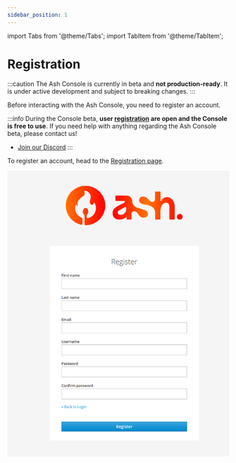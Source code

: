 ```yaml
---
sidebar_position: 1
---
```


import Tabs from '@theme/Tabs';
import TabItem from '@theme/TabItem';

# Registration

:::caution
The Ash Console is currently in beta and **not production-ready**. It is under active development and subject to breaking changes.
:::

Before interacting with the Ash Console, you need to register an account.

:::info
During the Console beta, **user [registration](/docs/console/reference/registration) are open and the Console is free to use**. If you need help with anything regarding the Ash Console beta, please contact us!

- [Join our Discord](https://discord.gg/7xSEzC2n7v)
:::

To register an account, head to the [Registration page](https://auth.console.ash.center/realms/jeeo/protocol/openid-connect/registrations?client_id=cf83e1357eefb8bd&response_type=code&redirect_uri=https%3A%2F%2Fconsole.ash.center%2F).

![Registration](../../../static/img/ash-console-registration.png)
